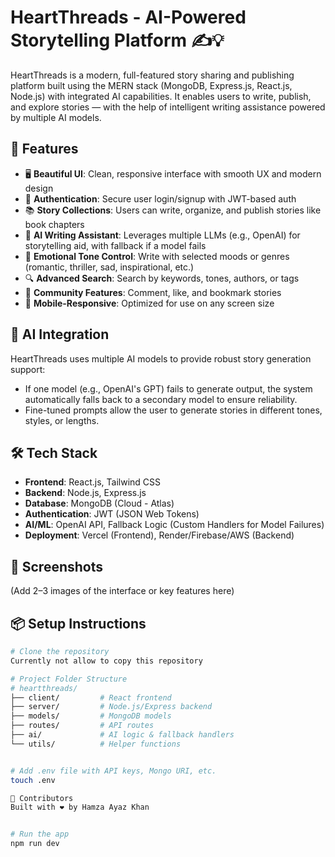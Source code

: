# HeartThreads - AI-Powered Storytelling Platform ✍️💡

HeartThreads is a modern, full-featured story sharing and publishing platform built using the MERN stack (MongoDB, Express.js, React.js, Node.js) with integrated AI capabilities. It enables users to write, publish, and explore stories — with the help of intelligent writing assistance powered by multiple AI models.

## 🌟 Features

- 🖥️ **Beautiful UI**: Clean, responsive interface with smooth UX and modern design
- 🔐 **Authentication**: Secure user login/signup with JWT-based auth
- 📚 **Story Collections**: Users can write, organize, and publish stories like book chapters
- 📝 **AI Writing Assistant**: Leverages multiple LLMs (e.g., OpenAI) for storytelling aid, with fallback if a model fails
- 🎨 **Emotional Tone Control**: Write with selected moods or genres (romantic, thriller, sad, inspirational, etc.)
- 🔍 **Advanced Search**: Search by keywords, tones, authors, or tags
- 💬 **Community Features**: Comment, like, and bookmark stories
- 📱 **Mobile-Responsive**: Optimized for use on any screen size

## 🤖 AI Integration

HeartThreads uses multiple AI models to provide robust story generation support:
- If one model (e.g., OpenAI's GPT) fails to generate output, the system automatically falls back to a secondary model to ensure reliability.
- Fine-tuned prompts allow the user to generate stories in different tones, styles, or lengths.

## 🛠️ Tech Stack

- **Frontend**: React.js, Tailwind CSS
- **Backend**: Node.js, Express.js
- **Database**: MongoDB (Cloud - Atlas)
- **Authentication**: JWT (JSON Web Tokens)
- **AI/ML**: OpenAI API, Fallback Logic (Custom Handlers for Model Failures)
- **Deployment**: Vercel (Frontend), Render/Firebase/AWS (Backend)

## 📸 Screenshots

(Add 2–3 images of the interface or key features here)

## 📦 Setup Instructions

```bash
# Clone the repository
Currently not allow to copy this repository 

# Project Folder Structure
# heartthreads/
├── client/         # React frontend
├── server/         # Node.js/Express backend
├── models/         # MongoDB models
├── routes/         # API routes
├── ai/             # AI logic & fallback handlers
└── utils/          # Helper functions


# Add .env file with API keys, Mongo URI, etc.
touch .env

🙌 Contributors
Built with ❤️ by Hamza Ayaz Khan


# Run the app
npm run dev
